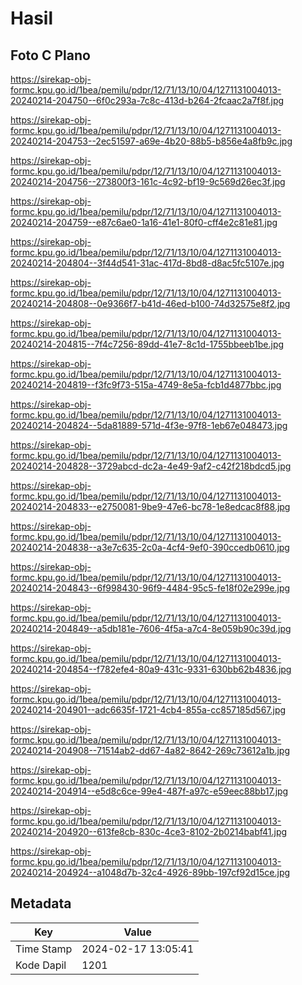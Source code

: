 # Hasil

## Foto C Plano

https://sirekap-obj-formc.kpu.go.id/1bea/pemilu/pdpr/12/71/13/10/04/1271131004013-20240214-204750--6f0c293a-7c8c-413d-b264-2fcaac2a7f8f.jpg

https://sirekap-obj-formc.kpu.go.id/1bea/pemilu/pdpr/12/71/13/10/04/1271131004013-20240214-204753--2ec51597-a69e-4b20-88b5-b856e4a8fb9c.jpg

https://sirekap-obj-formc.kpu.go.id/1bea/pemilu/pdpr/12/71/13/10/04/1271131004013-20240214-204756--273800f3-161c-4c92-bf19-9c569d26ec3f.jpg

https://sirekap-obj-formc.kpu.go.id/1bea/pemilu/pdpr/12/71/13/10/04/1271131004013-20240214-204759--e87c6ae0-1a16-41e1-80f0-cff4e2c81e81.jpg

https://sirekap-obj-formc.kpu.go.id/1bea/pemilu/pdpr/12/71/13/10/04/1271131004013-20240214-204804--3f44d541-31ac-417d-8bd8-d8ac5fc5107e.jpg

https://sirekap-obj-formc.kpu.go.id/1bea/pemilu/pdpr/12/71/13/10/04/1271131004013-20240214-204808--0e9366f7-b41d-46ed-b100-74d32575e8f2.jpg

https://sirekap-obj-formc.kpu.go.id/1bea/pemilu/pdpr/12/71/13/10/04/1271131004013-20240214-204815--7f4c7256-89dd-41e7-8c1d-1755bbeeb1be.jpg

https://sirekap-obj-formc.kpu.go.id/1bea/pemilu/pdpr/12/71/13/10/04/1271131004013-20240214-204819--f3fc9f73-515a-4749-8e5a-fcb1d4877bbc.jpg

https://sirekap-obj-formc.kpu.go.id/1bea/pemilu/pdpr/12/71/13/10/04/1271131004013-20240214-204824--5da81889-571d-4f3e-97f8-1eb67e048473.jpg

https://sirekap-obj-formc.kpu.go.id/1bea/pemilu/pdpr/12/71/13/10/04/1271131004013-20240214-204828--3729abcd-dc2a-4e49-9af2-c42f218bdcd5.jpg

https://sirekap-obj-formc.kpu.go.id/1bea/pemilu/pdpr/12/71/13/10/04/1271131004013-20240214-204833--e2750081-9be9-47e6-bc78-1e8edcac8f88.jpg

https://sirekap-obj-formc.kpu.go.id/1bea/pemilu/pdpr/12/71/13/10/04/1271131004013-20240214-204838--a3e7c635-2c0a-4cf4-9ef0-390ccedb0610.jpg

https://sirekap-obj-formc.kpu.go.id/1bea/pemilu/pdpr/12/71/13/10/04/1271131004013-20240214-204843--6f998430-96f9-4484-95c5-fe18f02e299e.jpg

https://sirekap-obj-formc.kpu.go.id/1bea/pemilu/pdpr/12/71/13/10/04/1271131004013-20240214-204849--a5db181e-7606-4f5a-a7c4-8e059b90c39d.jpg

https://sirekap-obj-formc.kpu.go.id/1bea/pemilu/pdpr/12/71/13/10/04/1271131004013-20240214-204854--f782efe4-80a9-431c-9331-630bb62b4836.jpg

https://sirekap-obj-formc.kpu.go.id/1bea/pemilu/pdpr/12/71/13/10/04/1271131004013-20240214-204901--adc6635f-1721-4cb4-855a-cc857185d567.jpg

https://sirekap-obj-formc.kpu.go.id/1bea/pemilu/pdpr/12/71/13/10/04/1271131004013-20240214-204908--71514ab2-dd67-4a82-8642-269c73612a1b.jpg

https://sirekap-obj-formc.kpu.go.id/1bea/pemilu/pdpr/12/71/13/10/04/1271131004013-20240214-204914--e5d8c6ce-99e4-487f-a97c-e59eec88bb17.jpg

https://sirekap-obj-formc.kpu.go.id/1bea/pemilu/pdpr/12/71/13/10/04/1271131004013-20240214-204920--613fe8cb-830c-4ce3-8102-2b0214babf41.jpg

https://sirekap-obj-formc.kpu.go.id/1bea/pemilu/pdpr/12/71/13/10/04/1271131004013-20240214-204924--a1048d7b-32c4-4926-89bb-197cf92d15ce.jpg


## Metadata

| Key        | Value               |
| ---------- | ------------------- |
| Time Stamp | 2024-02-17 13:05:41 |
| Kode Dapil | 1201                |



